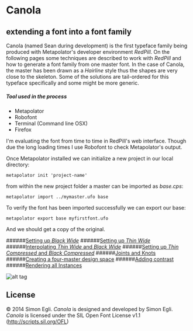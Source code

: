 # Canola

## extending a font into a font family

Canola (named Sean during development) is the first typeface family being produced with Metapolator's developer environment *RedPill*. 
On the following pages some techniques are described to work with *RedPill* and how to generate a font family from one master font. In the case of Canola, the master has been drawn as a *Hairline* style thus the shapes are very close to the skeleton. Some of the solutions are tail-ordered for this typeface specifically and some might be more generic.

##### Tool used in the process
- Metapolator
- Robofont
- Terminal (Command line OSX)
- Firefox

I'm evaluating the font from time to time in RedPill's web interface. Though due the long loading times I use Robofont to check Metapolator's output.

Once Metapolator installed we can initialize a new project in our local directory:

	metapolator init 'project-name'

from within the new project folder a master can be imported as *base.cps*:

	metapolator import ../mymaster.ufo base	
	
To verify the font has been imported successfully we can export our base:

	metapolator export base myfirstfont.ufo	

And we should get a copy of the original.



######[Setting up *Black Wide*](https://github.com/metapolator/canola/blob/master/notes/blackwide.md)
######[Setting up *Thin Wide*](https://github.com/metapolator/canola/blob/master/notes/thinwide.md)
######[Interpolating *Thin Wide* and *Black Wide*](https://github.com/metapolator/canola/blob/master/notes/interpolating.md)
######[Setting up *Thin Compressed* and *Black Compressed*](https://github.com/metapolator/canola/blob/master/notes/thincompressed.md)
######[Joints and Knots](https://github.com/metapolator/canola/blob/master/notes/knots.md)
######[Creating a four-master design space](https://github.com/metapolator/canola/blob/master/notes/stepping.md)
######[Adding contrast](https://github.com/metapolator/canola/blob/master/notes/contrast.md)
######[Rendering all Instances](https://github.com/metapolator/canola/blob/master/notes/super.md)

![alt tag](https://raw.githubusercontent.com/metapolator/canola/325e84da9f1dc7b098bcbaa05c8edc651013f73e/sean.png)


## License
© 2014 Simon Egli. *Canola* is designed and developed by Simon Egli. 
*Canola* is licensed under the SIL Open Font License v1.1 (<http://scripts.sil.org/OFL>)



